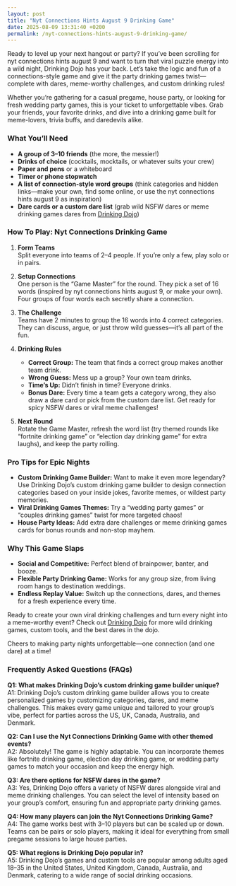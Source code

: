 ```yaml
---
layout: post
title: "Nyt Connections Hints August 9 Drinking Game"
date: 2025-08-09 13:31:40 +0200
permalink: /nyt-connections-hints-august-9-drinking-game/
---
```

Ready to level up your next hangout or party? If you’ve been scrolling for nyt connections hints august 9 and want to turn that viral puzzle energy into a wild night, Drinking Dojo has your back. Let’s take the logic and fun of a connections-style game and give it the party drinking games twist—complete with dares, meme-worthy challenges, and custom drinking rules!

Whether you’re gathering for a casual pregame, house party, or looking for fresh wedding party games, this is your ticket to unforgettable vibes. Grab your friends, your favorite drinks, and dive into a drinking game built for meme-lovers, trivia buffs, and daredevils alike.

### What You’ll Need

- **A group of 3–10 friends** (the more, the messier!)
- **Drinks of choice** (cocktails, mocktails, or whatever suits your crew)
- **Paper and pens** or a whiteboard
- **Timer or phone stopwatch**
- **A list of connection-style word groups** (think categories and hidden links—make your own, find some online, or use the nyt connections hints august 9 as inspiration)
- **Dare cards or a custom dare list** (grab wild NSFW dares or meme drinking games dares from [Drinking Dojo](https://drinkingdojo.com))

### How To Play: Nyt Connections Drinking Game

1. **Form Teams**  
   Split everyone into teams of 2–4 people. If you’re only a few, play solo or in pairs.

2. **Setup Connections**  
   One person is the “Game Master” for the round. They pick a set of 16 words (inspired by nyt connections hints august 9, or make your own). Four groups of four words each secretly share a connection.

3. **The Challenge**  
   Teams have 2 minutes to group the 16 words into 4 correct categories. They can discuss, argue, or just throw wild guesses—it’s all part of the fun.

4. **Drinking Rules**  
   - **Correct Group:** The team that finds a correct group makes another team drink.
   - **Wrong Guess:** Mess up a group? Your own team drinks.
   - **Time’s Up:** Didn’t finish in time? Everyone drinks.
   - **Bonus Dare:** Every time a team gets a category wrong, they also draw a dare card or pick from the custom dare list. Get ready for spicy NSFW dares or viral meme challenges!

5. **Next Round**  
   Rotate the Game Master, refresh the word list (try themed rounds like “fortnite drinking game” or “election day drinking game” for extra laughs), and keep the party rolling.

### Pro Tips for Epic Nights

- **Custom Drinking Game Builder:** Want to make it even more legendary? Use Drinking Dojo’s custom drinking game builder to design connection categories based on your inside jokes, favorite memes, or wildest party memories.
- **Viral Drinking Games Themes:** Try a “wedding party games” or “couples drinking games” twist for more targeted chaos!
- **House Party Ideas:** Add extra dare challenges or meme drinking games cards for bonus rounds and non-stop mayhem.

### Why This Game Slaps

- **Social and Competitive:** Perfect blend of brainpower, banter, and booze.
- **Flexible Party Drinking Game:** Works for any group size, from living room hangs to destination weddings.
- **Endless Replay Value:** Switch up the connections, dares, and themes for a fresh experience every time.

Ready to create your own viral drinking challenges and turn every night into a meme-worthy event? Check out [Drinking Dojo](https://drinkingdojo.com) for more wild drinking games, custom tools, and the best dares in the dojo.

Cheers to making party nights unforgettable—one connection (and one dare) at a time!

### Frequently Asked Questions (FAQs)

**Q1: What makes Drinking Dojo’s custom drinking game builder unique?**  
A1: Drinking Dojo’s custom drinking game builder allows you to create personalized games by customizing categories, dares, and meme challenges. This makes every game unique and tailored to your group’s vibe, perfect for parties across the US, UK, Canada, Australia, and Denmark.

**Q2: Can I use the Nyt Connections Drinking Game with other themed events?**  
A2: Absolutely! The game is highly adaptable. You can incorporate themes like fortnite drinking game, election day drinking game, or wedding party games to match your occasion and keep the energy high.

**Q3: Are there options for NSFW dares in the game?**  
A3: Yes, Drinking Dojo offers a variety of NSFW dares alongside viral and meme drinking challenges. You can select the level of intensity based on your group’s comfort, ensuring fun and appropriate party drinking games.

**Q4: How many players can join the Nyt Connections Drinking Game?**  
A4: The game works best with 3–10 players but can be scaled up or down. Teams can be pairs or solo players, making it ideal for everything from small pregame sessions to large house parties.

**Q5: What regions is Drinking Dojo popular in?**  
A5: Drinking Dojo’s games and custom tools are popular among adults aged 18–35 in the United States, United Kingdom, Canada, Australia, and Denmark, catering to a wide range of social drinking occasions.

<script type="application/ld+json">
{
  "@context": "https://schema.org",
  "@type": "BlogPosting",
  "headline": "Nyt Connections Hints August 9 Drinking Game",
  "description": "Turn the viral Nyt Connections hints August 9 puzzle into an unforgettable party drinking game with Drinking Dojo’s custom dares, meme challenges, and unique rules. Perfect for pregame, house parties, and wedding party games.",
  "author": {
    "@type": "Person",
    "name": "Drinking Dojo"
  },
  "publisher": {
    "@type": "Person",
    "name": "Drinking Dojo"
  },
  "mainEntityOfPage": {
    "@type": "WebPage",
    "@id": "https://drinkingdojo.com/blog/nyt-connections-hints-august-9-drinking-game"
  },
  "datePublished": "2024-08-09",
  "dateModified": "2024-08-09",
  "keywords": "drinking games, party drinking games, custom drinking game builder, dare challenges, viral drinking games, meme drinking games, fortnite drinking game, inauguration day drinking game, NSFW dares, election day drinking game, wedding party games, couples drinking games, house party ideas, drinking challenges",
  "articleBody": "Ready to level up your next hangout or party? If you’ve been scrolling for nyt connections hints august 9 and want to turn that viral puzzle energy into a wild night, Drinking Dojo has your back. Let’s take the logic and fun of a connections-style game and give it the party drinking games twist—complete with dares, meme-worthy challenges, and custom drinking rules! Whether you’re gathering for a casual pregame, house party, or looking for fresh wedding party games, this is your ticket to unforgettable vibes. Grab your friends, your favorite drinks, and dive into a drinking game built for meme-lovers, trivia buffs, and daredevils alike. What You’ll Need: A group of 3–10 friends (the more, the messier!), drinks of choice (cocktails, mocktails, or whatever suits your crew), paper and pens or a whiteboard, timer or phone stopwatch, a list of connection-style word groups (think categories and hidden links—make your own, find some online, or use the nyt connections hints august 9 as inspiration), dare cards or a custom dare list (grab wild NSFW dares or meme drinking games dares from Drinking Dojo). How To Play: Nyt Connections Drinking Game: Form Teams - Split everyone into teams of 2–4 people. If you’re only a few, play solo or in pairs. Setup Connections - One person is the “Game Master” for the round. They pick a set of 16 words (inspired by nyt connections hints august 9, or make your own). Four groups of four words each secretly share a connection. The Challenge - Teams have 2 minutes to group the 16 words into 4 correct categories. They can discuss, argue, or just throw wild guesses—it’s all part of the fun. Drinking Rules - Correct Group: The team that finds a correct group makes another team drink. Wrong Guess: Mess up a group? Your own team drinks. Time’s Up: Didn’t finish in time? Everyone drinks. Bonus Dare: Every time a team gets a category wrong, they also draw a dare card or pick from the custom dare list. Get ready for spicy NSFW dares or viral meme challenges! Next Round - Rotate the Game Master, refresh the word list (try themed rounds like “fortnite drinking game” or “election day drinking game” for extra laughs), and keep the party rolling. Pro Tips for Epic Nights: Custom Drinking Game Builder - Want to make it even more legendary? Use Drinking Dojo’s custom drinking game builder to design connection categories based on your inside jokes, favorite memes, or wildest party memories. Viral Drinking Games Themes - Try a “wedding party games” or “couples drinking games” twist for more targeted chaos! House Party Ideas - Add extra dare challenges or meme drinking games cards for bonus rounds and non-stop mayhem. Why This Game Slaps: Social and Competitive - Perfect blend of brainpower, banter, and booze. Flexible Party Drinking Game - Works for any group size, from living room hangs to destination weddings. Endless Replay Value - Switch up the connections, dares, and themes for a fresh experience every time. Ready to create your own viral drinking challenges and turn every night into a meme-worthy event? Check out Drinking Dojo for more wild drinking games, custom tools, and the best dares in the dojo. Cheers to making party nights unforgettable—one connection (and one dare) at a time!"
}
</script>

<script type="application/ld+json">
{
  "@context": "https://schema.org",
  "@type": "FAQPage",
  "mainEntity": [
    {
      "@type": "Question",
      "name": "What makes Drinking Dojo’s custom drinking game builder unique?",
      "acceptedAnswer": {
        "@type": "Answer",
        "text": "Drinking Dojo’s custom drinking game builder allows you to create personalized games by customizing categories, dares, and meme challenges. This makes every game unique and tailored to your group’s vibe, perfect for parties across the US, UK, Canada, Australia, and Denmark."
      }
    },
    {
      "@type": "Question",
      "name": "Can I use the Nyt Connections Drinking Game with other themed events?",
      "acceptedAnswer": {
        "@type": "Answer",
        "text": "Absolutely! The game is highly adaptable. You can incorporate themes like fortnite drinking game, election day drinking game, or wedding party games to match your occasion and keep the energy high."
      }
    },
    {
      "@type": "Question",
      "name": "Are there options for NSFW dares in the game?",
      "acceptedAnswer": {
        "@type": "Answer",
        "text": "Yes, Drinking Dojo offers a variety of NSFW dares alongside viral and meme drinking challenges. You can select the level of intensity based on your group’s comfort, ensuring fun and appropriate party drinking games."
      }
    },
    {
      "@type": "Question",
      "name": "How many players can join the Nyt Connections Drinking Game?",
      "acceptedAnswer": {
        "@type": "Answer",
        "text": "The game works best with 3–10 players but can be scaled up or down. Teams can be pairs or solo players, making it ideal for everything from small pregame sessions to large house parties."
      }
    },
    {
      "@type": "Question",
      "name": "What regions is Drinking Dojo popular in?",
      "acceptedAnswer": {
        "@type": "Answer",
        "text": "Drinking Dojo’s games and custom tools are popular among adults aged 18–35 in the United States, United Kingdom, Canada, Australia, and Denmark, catering to a wide range of social drinking occasions."
      }
    }
  ]
}
</script>